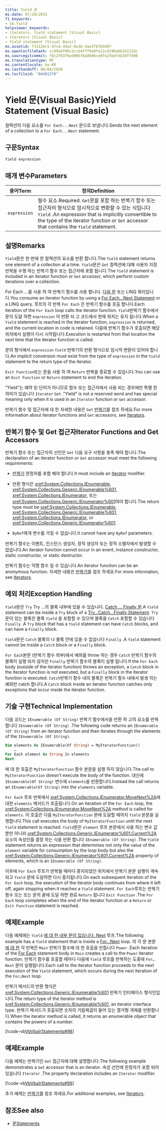 ```yaml
---
title: Yield 문
ms.date: 07/20/2015
f1_keywords:
- vb.Yield
helpviewer_keywords:
- iterators, Yield statement [Visual Basic]
- iterators [Visual Basic]
- Yield statement [Visual Basic]
ms.assetid: f33126c5-d7c4-43e2-8e36-4ae3f0703d97
ms.openlocfilehash: cc89e6f9bc2ccb4fff9a9fe12cd190a6b2d212dc
ms.sourcegitcommit: f8c270376ed905f6a8896ce0fe25b4f4b38ff498
ms.translationtype: MT
ms.contentlocale: ko-KR
ms.lasthandoff: 06/04/2020
ms.locfileid: "84401370"
---
```

# <a name="yield-statement-visual-basic"></a><span data-ttu-id="a812c-102">Yield 문(Visual Basic)</span><span class="sxs-lookup"><span data-stu-id="a812c-102">Yield Statement (Visual Basic)</span></span>
<span data-ttu-id="a812c-103">컬렉션의 다음 요소를 `For Each...Next` 문으로 보냅니다.</span><span class="sxs-lookup"><span data-stu-id="a812c-103">Sends the next element of a collection to a `For Each...Next` statement.</span></span>  
  
## <a name="syntax"></a><span data-ttu-id="a812c-104">구문</span><span class="sxs-lookup"><span data-stu-id="a812c-104">Syntax</span></span>  
  
```vb  
Yield expression  
```  
  
## <a name="parameters"></a><span data-ttu-id="a812c-105">매개 변수</span><span class="sxs-lookup"><span data-stu-id="a812c-105">Parameters</span></span>  
  
|<span data-ttu-id="a812c-106">용어</span><span class="sxs-lookup"><span data-stu-id="a812c-106">Term</span></span>|<span data-ttu-id="a812c-107">정의</span><span class="sxs-lookup"><span data-stu-id="a812c-107">Definition</span></span>|  
|---|---|  
|`expression`|<span data-ttu-id="a812c-108">필수 요소.</span><span class="sxs-lookup"><span data-stu-id="a812c-108">Required.</span></span> <span data-ttu-id="a812c-109">`Get`문을 포함 하는 반복기 함수 또는 접근자의 형식으로 암시적으로 변환할 수 있는 식입니다 `Yield` .</span><span class="sxs-lookup"><span data-stu-id="a812c-109">An expression that is implicitly convertible to the type of the iterator function or `Get` accessor that contains the `Yield` statement.</span></span>|  
  
## <a name="remarks"></a><span data-ttu-id="a812c-110">설명</span><span class="sxs-lookup"><span data-stu-id="a812c-110">Remarks</span></span>  
 <span data-ttu-id="a812c-111">`Yield`문은 한 번에 한 컬렉션의 요소를 반환 합니다.</span><span class="sxs-lookup"><span data-stu-id="a812c-111">The `Yield` statement returns one element of a collection at a time.</span></span> <span data-ttu-id="a812c-112">`Yield`문은 `Get` 컬렉션에 대해 사용자 지정 반복을 수행 하는 반복기 함수 또는 접근자에 포함 됩니다.</span><span class="sxs-lookup"><span data-stu-id="a812c-112">The `Yield` statement is included in an iterator function or `Get` accessor, which perform custom iterations over a collection.</span></span>  
  
 <span data-ttu-id="a812c-113">For Each ...를 사용 하 여 반복기 함수를 사용 합니다. [ 다음 문](for-each-next-statement.md) 또는 LINQ 쿼리입니다.</span><span class="sxs-lookup"><span data-stu-id="a812c-113">You consume an iterator function by using a [For Each...Next Statement](for-each-next-statement.md) or a LINQ query.</span></span> <span data-ttu-id="a812c-114">루프의 각 반복 `For Each` 은 반복기 함수를 호출 합니다.</span><span class="sxs-lookup"><span data-stu-id="a812c-114">Each iteration of the `For Each` loop calls the iterator function.</span></span> <span data-ttu-id="a812c-115">`Yield`반복기 함수에서 문이 도달 하면 `expression` 이 반환 되 고 코드에서 현재 위치는 유지 됩니다.</span><span class="sxs-lookup"><span data-stu-id="a812c-115">When a `Yield` statement is reached in the iterator function, `expression` is returned, and the current location in code is retained.</span></span> <span data-ttu-id="a812c-116">다음에 반복기 함수가 호출되면 해당 위치에서 실행이 다시 시작됩니다.</span><span class="sxs-lookup"><span data-stu-id="a812c-116">Execution is restarted from that location the next time that the iterator function is called.</span></span>  
  
 <span data-ttu-id="a812c-117">문의 형식에서 `expression` `Yield` 반복기의 반환 형식으로 암시적 변환이 있어야 합니다.</span><span class="sxs-lookup"><span data-stu-id="a812c-117">An implicit conversion must exist from the type of `expression` in the `Yield` statement to the return type of the iterator.</span></span>  
  
 <span data-ttu-id="a812c-118">`Exit Function`또는 문을 사용 하 여 `Return` 반복을 종료할 수 있습니다.</span><span class="sxs-lookup"><span data-stu-id="a812c-118">You can use an `Exit Function` or `Return` statement to end the iteration.</span></span>  
  
 <span data-ttu-id="a812c-119">"Yield"는 예약 된 단어가 아니므로 함수 또는 접근자에서 사용 되는 경우에만 특별 한 의미가 있습니다 `Iterator` `Get` .</span><span class="sxs-lookup"><span data-stu-id="a812c-119">"Yield" is not a reserved word and has special meaning only when it is used in an `Iterator` function or `Get` accessor.</span></span>  
  
 <span data-ttu-id="a812c-120">반복기 함수 및 접근자에 대 한 자세한 내용은 `Get` [반복기](../../programming-guide/concepts/iterators.md)를 참조 하세요.</span><span class="sxs-lookup"><span data-stu-id="a812c-120">For more information about iterator functions and `Get` accessors, see [Iterators](../../programming-guide/concepts/iterators.md).</span></span>  
  
## <a name="iterator-functions-and-get-accessors"></a><span data-ttu-id="a812c-121">반복기 함수 및 Get 접근자</span><span class="sxs-lookup"><span data-stu-id="a812c-121">Iterator Functions and Get Accessors</span></span>  
 <span data-ttu-id="a812c-122">반복기 함수 또는 접근자의 선언은 `Get` 다음 요구 사항을 충족 해야 합니다.</span><span class="sxs-lookup"><span data-stu-id="a812c-122">The declaration of an iterator function or `Get` accessor must meet the following requirements:</span></span>  
  
- <span data-ttu-id="a812c-123">[반복기](../modifiers/iterator.md) 한정자를 포함 해야 합니다.</span><span class="sxs-lookup"><span data-stu-id="a812c-123">It must include an [Iterator](../modifiers/iterator.md) modifier.</span></span>  
  
- <span data-ttu-id="a812c-124">반환 형식은 <xref:System.Collections.IEnumerable>, <xref:System.Collections.Generic.IEnumerable%601>, <xref:System.Collections.IEnumerator>, 또는 <xref:System.Collections.Generic.IEnumerator%601>여야 합니다.</span><span class="sxs-lookup"><span data-stu-id="a812c-124">The return type must be <xref:System.Collections.IEnumerable>, <xref:System.Collections.Generic.IEnumerable%601>, <xref:System.Collections.IEnumerator>, or <xref:System.Collections.Generic.IEnumerator%601>.</span></span>  
  
- <span data-ttu-id="a812c-125">`ByRef`매개 변수를 가질 수 없습니다.</span><span class="sxs-lookup"><span data-stu-id="a812c-125">It cannot have any `ByRef` parameters.</span></span>  
  
 <span data-ttu-id="a812c-126">반복기 함수는 이벤트, 인스턴스 생성자, 정적 생성자 또는 정적 소멸자에서 발생할 수 없습니다.</span><span class="sxs-lookup"><span data-stu-id="a812c-126">An iterator function cannot occur in an event, instance constructor, static constructor, or static destructor.</span></span>  
  
 <span data-ttu-id="a812c-127">반복기 함수는 익명 함수 일 수 있습니다.</span><span class="sxs-lookup"><span data-stu-id="a812c-127">An iterator function can be an anonymous function.</span></span> <span data-ttu-id="a812c-128">자세한 내용은 [반복기](../../programming-guide/concepts/iterators.md)를 참조 하세요.</span><span class="sxs-lookup"><span data-stu-id="a812c-128">For more information, see [Iterators](../../programming-guide/concepts/iterators.md).</span></span>  
  
## <a name="exception-handling"></a><span data-ttu-id="a812c-129">예외 처리</span><span class="sxs-lookup"><span data-stu-id="a812c-129">Exception Handling</span></span>  
 <span data-ttu-id="a812c-130">`Yield`문은 `Try` Try ...의 블록 내부에 있을 수 있습니다. [ Catch ... Finally 문](try-catch-finally-statement.md).</span><span class="sxs-lookup"><span data-stu-id="a812c-130">A `Yield` statement can be inside a `Try` block of a [Try...Catch...Finally Statement](try-catch-finally-statement.md).</span></span> <span data-ttu-id="a812c-131">`Try`문이 있는 블록은 블록 `Yield` 을 포함할 수 있으며 블록을 `Catch` 포함할 수 있습니다 `Finally` .</span><span class="sxs-lookup"><span data-stu-id="a812c-131">A `Try` block that has a `Yield` statement can have `Catch` blocks, and can have a `Finally` block.</span></span>  
  
 <span data-ttu-id="a812c-132">`Yield`문은 `Catch` 블록이 나 블록 안에 있을 수 없습니다 `Finally` .</span><span class="sxs-lookup"><span data-stu-id="a812c-132">A `Yield` statement cannot be inside a `Catch` block or a `Finally` block.</span></span>  
  
 <span data-ttu-id="a812c-133">`For Each`본문 (반복기 함수 외부)에서 예외를 throw 하는 경우 `Catch` 반복기 함수의 블록이 실행 되지 않지만 `Finally` 반복기 함수의 블록이 실행 됩니다.</span><span class="sxs-lookup"><span data-stu-id="a812c-133">If the `For Each` body (outside of the iterator function) throws an exception, a `Catch` block in the iterator function is not executed, but a `Finally` block in the iterator function is executed.</span></span> <span data-ttu-id="a812c-134">`Catch`반복기 함수 내의 블록은 반복기 함수 내에서 발생 하는 예외만 catch 합니다.</span><span class="sxs-lookup"><span data-stu-id="a812c-134">A `Catch` block inside an iterator function catches only exceptions that occur inside the iterator function.</span></span>  
  
## <a name="technical-implementation"></a><span data-ttu-id="a812c-135">기술 구현</span><span class="sxs-lookup"><span data-stu-id="a812c-135">Technical Implementation</span></span>  
 <span data-ttu-id="a812c-136">다음 코드는 `IEnumerable (Of String)` 반복기 함수에서을 반환 하 고의 요소를 반복 합니다 `IEnumerable (Of String)` .</span><span class="sxs-lookup"><span data-stu-id="a812c-136">The following code returns an `IEnumerable (Of String)` from an iterator function and then iterates through the elements of the `IEnumerable (Of String)`.</span></span>  
  
```vb  
Dim elements As IEnumerable(Of String) = MyIteratorFunction()  
    …  
For Each element As String In elements  
Next  
```  
  
 <span data-ttu-id="a812c-137">에 대 한 호출은 `MyIteratorFunction` 함수 본문을 실행 하지 않습니다.</span><span class="sxs-lookup"><span data-stu-id="a812c-137">The call to `MyIteratorFunction` doesn't execute the body of the function.</span></span> <span data-ttu-id="a812c-138">대신에 `IEnumerable(Of String)` 변수에 `elements`을 반환합니다.</span><span class="sxs-lookup"><span data-stu-id="a812c-138">Instead the call returns an `IEnumerable(Of String)` into the `elements` variable.</span></span>  
  
 <span data-ttu-id="a812c-139">`For Each` 루프 반복에서 <xref:System.Collections.IEnumerator.MoveNext%2A>에 대한 `elements` 메서드가 호출됩니다.</span><span class="sxs-lookup"><span data-stu-id="a812c-139">On an iteration of the `For Each` loop, the <xref:System.Collections.IEnumerator.MoveNext%2A> method is called for `elements`.</span></span> <span data-ttu-id="a812c-140">이 호출은 다음 `MyIteratorFunction` 문에 도달할 때까지 `Yield` 본문을 실행합니다.</span><span class="sxs-lookup"><span data-stu-id="a812c-140">This call executes the body of `MyIteratorFunction` until the next `Yield` statement is reached.</span></span> <span data-ttu-id="a812c-141">`Yield`문은 `element` 루프 본문에서 사용 하는 변수 값 뿐만 아니라 <xref:System.Collections.Generic.IEnumerator%601.Current%2A> 요소의 속성인를 결정 하는 식을 반환 합니다 `IEnumerable (Of String)` .</span><span class="sxs-lookup"><span data-stu-id="a812c-141">The `Yield` statement returns an expression that determines not only the value of the `element` variable for consumption by the loop body but also the <xref:System.Collections.Generic.IEnumerator%601.Current%2A> property of elements, which is an `IEnumerable (Of String)`.</span></span>  
  
 <span data-ttu-id="a812c-142">이후에 `For Each` 루프가 반복될 때마다 중지되었던 위치에서 반복기 본문 실행이 계속되고 `Yield` 문에 도달하면 다시 중지됩니다.</span><span class="sxs-lookup"><span data-stu-id="a812c-142">On each subsequent iteration of the `For Each` loop, the execution of the iterator body continues from where it left off, again stopping when it reaches a `Yield` statement.</span></span> <span data-ttu-id="a812c-143">`For Each`루프는 반복기 함수 또는 또는 문의 끝에 도달 하면 완료 `Return` 됩니다 `Exit Function` .</span><span class="sxs-lookup"><span data-stu-id="a812c-143">The `For Each` loop completes when the end of the iterator function or a `Return` or `Exit Function` statement is reached.</span></span>  
  
## <a name="example"></a><span data-ttu-id="a812c-144">예제</span><span class="sxs-lookup"><span data-stu-id="a812c-144">Example</span></span>  
 <span data-ttu-id="a812c-145">다음 예제에는 `Yield` [에 대 한 내부 문이 있습니다. Next](for-next-statement.md) 루프.</span><span class="sxs-lookup"><span data-stu-id="a812c-145">The following example has a `Yield` statement that is inside a [For…Next](for-next-statement.md) loop.</span></span> <span data-ttu-id="a812c-146">의 각 문 본문 [에 대 한](for-each-next-statement.md) 각 반복은 `Main` 반복기 함수에 대 한 호출을 만듭니다 `Power` .</span><span class="sxs-lookup"><span data-stu-id="a812c-146">Each iteration of the [For Each](for-each-next-statement.md) statement body in `Main` creates a call to the `Power` iterator function.</span></span> <span data-ttu-id="a812c-147">반복기 함수를 호출할 때마다 다음에 `Yield` 루프를 반복하는 도중에 `For…Next` 문이 실행됩니다.</span><span class="sxs-lookup"><span data-stu-id="a812c-147">Each call to the iterator function proceeds to the next execution of the `Yield` statement, which occurs during the next iteration of the `For…Next` loop.</span></span>  
  
 <span data-ttu-id="a812c-148">반복기 메서드의 반환 형식은 <xref:System.Collections.Generic.IEnumerable%601> 반복기 인터페이스 형식인입니다.</span><span class="sxs-lookup"><span data-stu-id="a812c-148">The return type of the iterator method is <xref:System.Collections.Generic.IEnumerable%601>, an iterator interface type.</span></span> <span data-ttu-id="a812c-149">반복기 메서드가 호출되면 숫자의 거듭제곱이 들어 있는 열거형 개체를 반환합니다.</span><span class="sxs-lookup"><span data-stu-id="a812c-149">When the iterator method is called, it returns an enumerable object that contains the powers of a number.</span></span>  
  
 [!code-vb[VbVbalrStatements#98](~/samples/snippets/visualbasic/VS_Snippets_VBCSharp/VbVbalrStatements/VB/Class2.vb#98)]  
  
## <a name="example"></a><span data-ttu-id="a812c-150">예제</span><span class="sxs-lookup"><span data-stu-id="a812c-150">Example</span></span>  
 <span data-ttu-id="a812c-151">다음 예제는 반복기인 `Get` 접근자에 대해 설명합니다.</span><span class="sxs-lookup"><span data-stu-id="a812c-151">The following example demonstrates a `Get` accessor that is an iterator.</span></span> <span data-ttu-id="a812c-152">속성 선언에 한정자가 포함 되어 있습니다 `Iterator` .</span><span class="sxs-lookup"><span data-stu-id="a812c-152">The property declaration includes an `Iterator` modifier.</span></span>  
  
 [!code-vb[VbVbalrStatements#99](~/samples/snippets/visualbasic/VS_Snippets_VBCSharp/VbVbalrStatements/VB/Class2.vb#99)]  
  
 <span data-ttu-id="a812c-153">추가 예제는 [반복기](../../programming-guide/concepts/iterators.md)를 참조 하세요.</span><span class="sxs-lookup"><span data-stu-id="a812c-153">For additional examples, see [Iterators](../../programming-guide/concepts/iterators.md).</span></span>  
  
## <a name="see-also"></a><span data-ttu-id="a812c-154">참조</span><span class="sxs-lookup"><span data-stu-id="a812c-154">See also</span></span>

- [<span data-ttu-id="a812c-155">문</span><span class="sxs-lookup"><span data-stu-id="a812c-155">Statements</span></span>](index.md)
